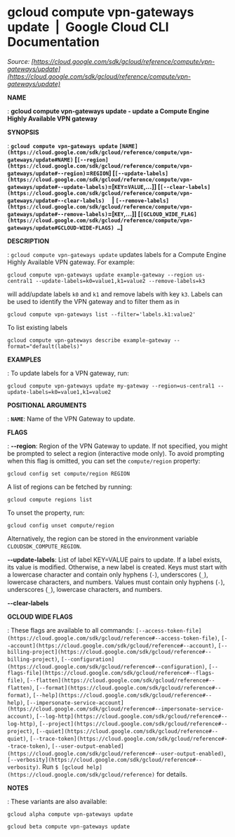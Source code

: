 # gcloud compute vpn-gateways update  |  Google Cloud CLI Documentation

*Source: [https://cloud.google.com/sdk/gcloud/reference/compute/vpn-gateways/update](https://cloud.google.com/sdk/gcloud/reference/compute/vpn-gateways/update)*

**NAME**

: **gcloud compute vpn-gateways update - update a Compute Engine Highly Available VPN gateway**

**SYNOPSIS**

: **`gcloud compute vpn-gateways update` `[NAME](https://cloud.google.com/sdk/gcloud/reference/compute/vpn-gateways/update#NAME)` [`[--region](https://cloud.google.com/sdk/gcloud/reference/compute/vpn-gateways/update#--region)`=`REGION`] [`[--update-labels](https://cloud.google.com/sdk/gcloud/reference/compute/vpn-gateways/update#--update-labels)`=[`KEY`=`VALUE`,…]] [`[--clear-labels](https://cloud.google.com/sdk/gcloud/reference/compute/vpn-gateways/update#--clear-labels)`     | `[--remove-labels](https://cloud.google.com/sdk/gcloud/reference/compute/vpn-gateways/update#--remove-labels)`=[`KEY`,…]] [`[GCLOUD_WIDE_FLAG](https://cloud.google.com/sdk/gcloud/reference/compute/vpn-gateways/update#GCLOUD-WIDE-FLAGS) …`]**

**DESCRIPTION**

: `gcloud compute vpn-gateways update` updates labels for a Compute
Engine Highly Available VPN gateway.
For example:

```
gcloud compute vpn-gateways update example-gateway --region us-central1 --update-labels=k0=value1,k1=value2 --remove-labels=k3
```

will add/update labels ``k0`` and
``k1`` and remove labels with key
``k3``.
Labels can be used to identify the VPN gateway and to filter them as in

```
gcloud compute vpn-gateways list --filter='labels.k1:value2'
```

To list existing labels

```
gcloud compute vpn-gateways describe example-gateway --format="default(labels)"
```

**EXAMPLES**

: To update labels for a VPN gateway, run:

```
gcloud compute vpn-gateways update my-gateway --region=us-central1 --update-labels=k0=value1,k1=value2
```

**POSITIONAL ARGUMENTS**

: **`NAME`**:
Name of the VPN Gateway to update.

**FLAGS**

: **--region**:
Region of the VPN Gateway to update. If not specified, you might be prompted to
select a region (interactive mode only).
To avoid prompting when this flag is omitted, you can set the
``compute/region`` property:

```
gcloud config set compute/region REGION
```

A list of regions can be fetched by running:

```
gcloud compute regions list
```

To unset the property, run:

```
gcloud config unset compute/region
```

Alternatively, the region can be stored in the environment variable
``CLOUDSDK_COMPUTE_REGION``.

**--update-labels**:
List of label KEY=VALUE pairs to update. If a label exists, its value is
modified. Otherwise, a new label is created.
Keys must start with a lowercase character and contain only hyphens
(`-`), underscores (`_`), lowercase characters, and
numbers. Values must contain only hyphens (`-`), underscores
(`_`), lowercase characters, and numbers.

**--clear-labels**

**GCLOUD WIDE FLAGS**

: These flags are available to all commands: `[--access-token-file](https://cloud.google.com/sdk/gcloud/reference#--access-token-file)`,
`[--account](https://cloud.google.com/sdk/gcloud/reference#--account)`, `[--billing-project](https://cloud.google.com/sdk/gcloud/reference#--billing-project)`,
`[--configuration](https://cloud.google.com/sdk/gcloud/reference#--configuration)`,
`[--flags-file](https://cloud.google.com/sdk/gcloud/reference#--flags-file)`,
`[--flatten](https://cloud.google.com/sdk/gcloud/reference#--flatten)`, `[--format](https://cloud.google.com/sdk/gcloud/reference#--format)`, `[--help](https://cloud.google.com/sdk/gcloud/reference#--help)`, `[--impersonate-service-account](https://cloud.google.com/sdk/gcloud/reference#--impersonate-service-account)`,
`[--log-http](https://cloud.google.com/sdk/gcloud/reference#--log-http)`,
`[--project](https://cloud.google.com/sdk/gcloud/reference#--project)`, `[--quiet](https://cloud.google.com/sdk/gcloud/reference#--quiet)`, `[--trace-token](https://cloud.google.com/sdk/gcloud/reference#--trace-token)`, `[--user-output-enabled](https://cloud.google.com/sdk/gcloud/reference#--user-output-enabled)`,
`[--verbosity](https://cloud.google.com/sdk/gcloud/reference#--verbosity)`.
Run `$ [gcloud help](https://cloud.google.com/sdk/gcloud/reference)` for details.

**NOTES**

: These variants are also available:

```
gcloud alpha compute vpn-gateways update
```

```
gcloud beta compute vpn-gateways update
```